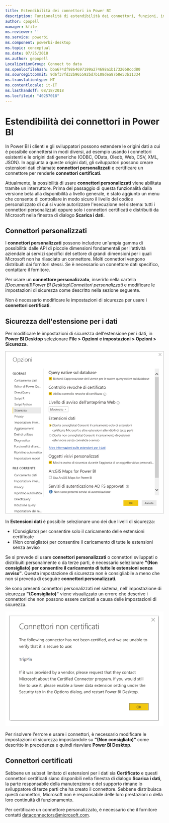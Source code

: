 ```yaml
---
title: Estendibilità dei connettori in Power BI
description: Funzionalità di estendibilità dei connettori, funzioni, impostazioni di sicurezza e connettori certificati
author: cpopell
manager: kfile
ms.reviewer: ''
ms.service: powerbi
ms.component: powerbi-desktop
ms.topic: conceptual
ms.date: 07/25/2018
ms.author: gepopell
LocalizationGroup: Connect to data
ms.openlocfilehash: bba674df9864697199a274698a1b17320b8ccd80
ms.sourcegitcommit: 9d6f37fd32b965592bd7b108dea87b8e53b11334
ms.translationtype: HT
ms.contentlocale: it-IT
ms.lasthandoff: 08/18/2018
ms.locfileid: "40257018"
---
```

# <a name="connector-extensibility-in-power-bi"></a>Estendibilità dei connettori in Power BI

In Power BI i clienti e gli sviluppatori possono estendere le origini dati a cui è possibile connettersi in modi diversi, ad esempio usando i connettori esistenti e le origini dati generiche (ODBC, OData, Oledb, Web, CSV, XML, JSON). In aggiunta a queste origini dati, gli sviluppatori possono creare estensioni dati chiamate **connettori personalizzati** e certificare un connettore per renderle **connettori certificati**.

Attualmente, la possibilità di usare **connettori personalizzati** viene abilitata tramite un interruttore. Prima del passaggio di questa funzionalità dalla versione beta alla disponibilità a livello generale, è stato aggiunto un menu che consente di controllare in modo sicuro il livello del codice personalizzato di cui si vuole autorizzare l'esecuzione nel sistema: tutti i connettori personalizzati oppure solo i connettori certificati e distribuiti da Microsoft nella finestra di dialogo **Scarica i dati**.

## <a name="custom-connectors"></a>Connettori personalizzati

I **connettori personalizzati** possono includere un'ampia gamma di possibilità: dalle API di piccole dimensioni fondamentali per l'attività aziendale ai servizi specifici del settore di grandi dimensioni per i quali Microsoft non ha rilasciato un connettore. Molti connettori vengono distribuiti dai fornitori stessi. Se è necessario un connettore dati specifico, contattare il fornitore.

Per usare un **connettore personalizzato**, inserirlo nella cartella *\[Documenti]\\Power BI Desktop\\Connettori personalizzati* e modificare le impostazioni di sicurezza come descritto nella sezione seguente.

Non è necessario modificare le impostazioni di sicurezza per usare i **connettori certificati**.

## <a name="data-extension-security"></a>Sicurezza dell'estensione per i dati

Per modificare le impostazioni di sicurezza dell'estensione per i dati, in **Power BI Desktop** selezionare **File > Opzioni e impostazioni > Opzioni > Sicurezza**.

![Controllare il caricamento dei connettori personalizzati con le opzioni di sicurezza delle estensioni per i dati](media/desktop-connector-extensibility/data-extension-security-1.png)

In **Estensioni dati** è possibile selezionare uno dei due livelli di sicurezza:

* (Consigliato) per consentire solo il caricamento delle estensioni certificate
* (Non consigliato) per consentire il caricamento di tutte le estensioni senza avviso

Se si prevede di usare **connettori personalizzati** o connettori sviluppati o distribuiti personalmente o da terze parti, è necessario selezionare **"(Non consigliato) per consentire il caricamento di tutte le estensioni senza avviso"**. Questa impostazione di sicurezza non è consigliabile a meno che non si preveda di eseguire **connettori personalizzati**.

Se sono presenti connettori personalizzati nel sistema, nell'impostazione di sicurezza **"(Consigliato)"** viene visualizzato un errore che descrive i connettori che non possono essere caricati a causa delle impostazioni di sicurezza.

![Una finestra di dialogo descrive i connettori personalizzati che non possono essere caricati a causa delle impostazioni di sicurezza, in questo caso TripPin](media/desktop-connector-extensibility/data-extension-security-2.png)

Per risolvere l'errore e usare i connettori, è necessario modificare le impostazioni di sicurezza impostandole su **"(Non consigliato)"** come descritto in precedenza e quindi riavviare **Power BI Desktop**.

## <a name="certified-connectors"></a>Connettori certificati

Sebbene un subset limitato di estensioni per i dati sia **Certificato** e questi connettori certificati siano disponibili nella finestra di dialogo **Scarica i dati**, la parte responsabile della manutenzione e del supporto rimane lo sviluppatore di terze parti che ha creato il connettore. Sebbene distribuisca questi connettori, Microsoft non è responsabile delle loro prestazioni o della loro continuità di funzionamento.

Per certificare un connettore personalizzato, è necessario che il fornitore contatti dataconnectors@microsoft.com.

